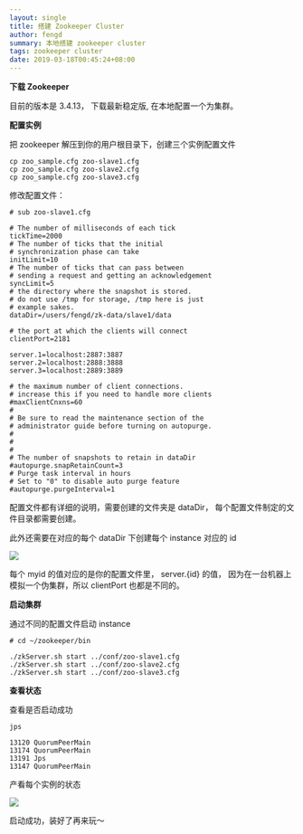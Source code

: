 ```yaml
---
layout: single
title: 搭建 Zookeeper Cluster
author: fengd
summary: 本地搭建 zookeeper cluster
tags: zookeeper cluster
date: 2019-03-18T00:45:24+08:00
---
```


**下载 Zookeeper**

目前的版本是 3.4.13， 下载最新稳定版, 在本地配置一个为集群。

**配置实例**

把 zookeeper 解压到你的用户根目录下，创建三个实例配置文件

    cp zoo_sample.cfg zoo-slave1.cfg
    cp zoo_sample.cfg zoo-slave2.cfg
    cp zoo_sample.cfg zoo-slave3.cfg

修改配置文件：

    # sub zoo-slave1.cfg

    # The number of milliseconds of each tick
    tickTime=2000
    # The number of ticks that the initial 
    # synchronization phase can take
    initLimit=10
    # The number of ticks that can pass between 
    # sending a request and getting an acknowledgement
    syncLimit=5
    # the directory where the snapshot is stored.
    # do not use /tmp for storage, /tmp here is just 
    # example sakes.
    dataDir=/users/fengd/zk-data/slave1/data

    # the port at which the clients will connect
    clientPort=2181

    server.1=localhost:2887:3887
    server.2=localhost:2888:3888
    server.3=localhost:2889:3889

    # the maximum number of client connections.
    # increase this if you need to handle more clients
    #maxClientCnxns=60
    #
    # Be sure to read the maintenance section of the 
    # administrator guide before turning on autopurge.
    #
    # 
    #
    # The number of snapshots to retain in dataDir
    #autopurge.snapRetainCount=3
    # Purge task interval in hours
    # Set to "0" to disable auto purge feature
    #autopurge.purgeInterval=1

配置文件都有详细的说明，需要创建的文件夹是 dataDir， 每个配置文件制定的文件目录都需要创建。

此外还需要在对应的每个 dataDir 下创建每个 instance 对应的 id

![](https://cdn-images-1.medium.com/max/1600/1*e58a88PXmiUyj_Utvknjkw.png)

每个 myid 的值对应的是你的配置文件里， server.{id} 的值， 因为在一台机器上模拟一个伪集群，所以 clientPort 也都是不同的。

**启动集群**

通过不同的配置文件启动 instance

    # cd ~/zookeeper/bin

    ./zkServer.sh start ../conf/zoo-slave1.cfg
    ./zkServer.sh start ../conf/zoo-slave2.cfg
    ./zkServer.sh start ../conf/zoo-slave3.cfg

**查看状态**

查看是否启动成功

    jps

    13120 QuorumPeerMain
    13174 QuorumPeerMain
    13191 Jps
    13147 QuorumPeerMain

产看每个实例的状态

![](https://cdn-images-1.medium.com/max/1600/1*ZUX4jl78J8b-aNk9XrVNVQ.png)

启动成功，装好了再来玩～



